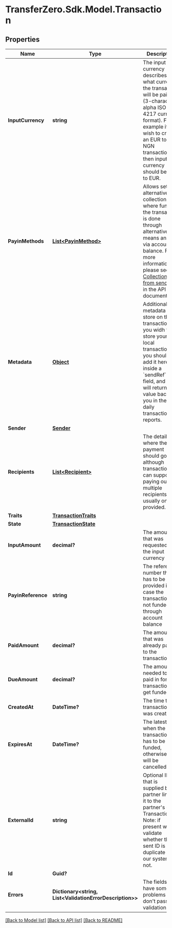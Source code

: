 
# TransferZero.Sdk.Model.Transaction

## Properties

Name | Type | Description | Notes
------------ | ------------- | ------------- | -------------
**InputCurrency** | **string** | The input currency describes what currency the transaction will be paid in (3-character alpha ISO 4217 currency format). For example if you wish to create an EUR to NGN transaction then input currency should be set to EUR. | 
**PayinMethods** | [**List&lt;PayinMethod&gt;**](PayinMethod.md) | Allows setting alternative collections, where funding the transaction is done through alternative means and not via account balance.  For more information please see [Collections from senders](https://github.com/transferzero/api-documentation/blob/master/additional-features.md#collections-from-senders) in the API documentation | [optional] 
**Metadata** | [**Object**](.md) | Additional metadata to store on the transaction. If you widh to store your local transaction ID, you should add it here inside a &#x60;sendRef&#x60; field, and we will return this value back to you in the daily transaction reports. | [optional] 
**Sender** | [**Sender**](Sender.md) |  | 
**Recipients** | [**List&lt;Recipient&gt;**](Recipient.md) | The details of where the payment should go. although transactions can support paying out multiple recipients, usually one is provided.  | 
**Traits** | [**TransactionTraits**](TransactionTraits.md) |  | [optional] 
**State** | [**TransactionState**](TransactionState.md) |  | [optional] 
**InputAmount** | **decimal?** | The amount that was requested in the input currency | [optional] 
**PayinReference** | **string** | The reference number that has to be provided in case the transaction is not funded through account balance | [optional] 
**PaidAmount** | **decimal?** | The amount that was already paid in to the transaction | [optional] 
**DueAmount** | **decimal?** | The amount needed to be paid in for the transaction to get funded | [optional] 
**CreatedAt** | **DateTime?** | The time the transaction was created | [optional] 
**ExpiresAt** | **DateTime?** | The latest time when the transaction has to be funded, otherwise it will be cancelled | [optional] 
**ExternalId** | **string** | Optional ID that is supplied by partner linking it to the partner&#39;s own Transaction ID. Note: if present we will validate whether the sent ID is a duplicate in our system or not. | [optional] 
**Id** | **Guid?** |  | [optional] 
**Errors** | **Dictionary&lt;string, List&lt;ValidationErrorDescription&gt;&gt;** | The fields that have some problems and don&#39;t pass validation | [optional] 

[[Back to Model list]](../README.md#documentation-for-models)
[[Back to API list]](../README.md#documentation-for-api-endpoints)
[[Back to README]](../README.md)

